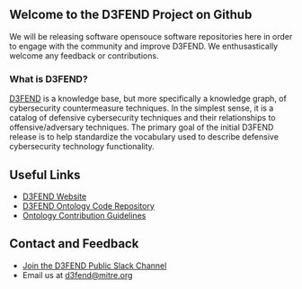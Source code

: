 ## Welcome to the D3FEND Project on Github

We will be releasing software opensouce software repositories here in order to engage with the community and improve D3FEND. We enthusastically welcome any feedback or contributions.

### What is D3FEND?
[D3FEND](https://d3fend.mitre.org) is a knowledge base, but more specifically a knowledge graph, of cybersecurity countermeasure techniques. In the simplest sense, it is a catalog of defensive cybersecurity techniques and their relationships to offensive/adversary techniques. The primary goal of the initial D3FEND release is to help standardize the vocabulary used to describe defensive cybersecurity technology functionality.

## Useful Links
- [D3FEND Website](https://d3fend.mitre.org)
- [D3FEND Ontology Code Repository](https://github.com/d3fend/d3fend-ontology)
- [Ontology Contribution Guidelines](https://github.com/d3fend/d3fend-ontology/blob/develop/CONTRIBUTING.md)

## Contact and Feedback
- [Join the D3FEND Public Slack Channel](https://join.slack.com/t/mitre-d3fend/shared_invite/zt-108eicnoj-fpZPD9EFNtuMNDVrlRWQlA)
- Email us at d3fend@mitre.org
